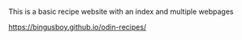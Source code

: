 This is a basic recipe website with an index and multiple webpages

https://bingusboy.github.io/odin-recipes/

